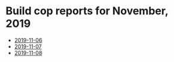 # Build cop reports for November, 2019

* [2019-11-06](https://bitbucket.org/osrf/gazebo/wiki/buildcop/2019/11/06.md)
* [2019-11-07](https://bitbucket.org/osrf/gazebo/wiki/buildcop/2019/11/07.md)
* [2019-11-08](https://bitbucket.org/osrf/gazebo/wiki/buildcop/2019/11/08.md)